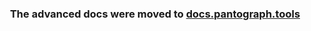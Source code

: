 <h3 align="center">
  The advanced docs were moved to <a href='https://docs.pantograph.tools/advanced/'>docs.pantograph.tools</a>
</h3>
